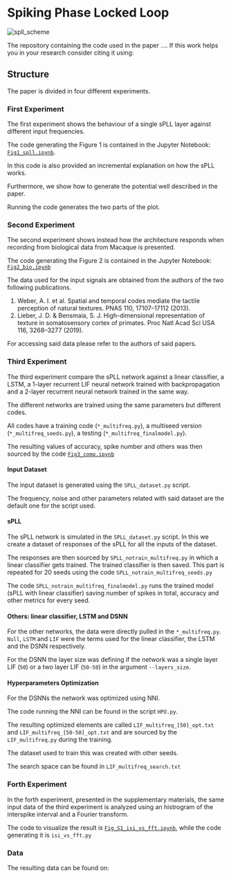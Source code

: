 
# Spiking Phase Locked Loop
![spll_scheme]("spll_scheme.png" "a title")

The repository containing the code used in the paper ....
If this work helps you in your research consider citing it using: 

## Structure
The paper is divided in four different experiments. 
### First Experiment
The first experiment shows the behaviour of a single sPLL layer against different input frequencies. 

The code generating the Figure 1 is contained in the Jupyter Notebook: [`Fig1_spll.ipynb`](https://github.com/bics-rug/sPLL/blob/master/Fig1_spll.ipynb).

In this code is also provided an incremental explanation on how the sPLL works. 

Furthermore, we show how to generate the potential well described in the paper. 

Running the code generates the two parts of the plot.

### Second Experiment
The second experiment shows instead how the architecture responds when recording from biological data from Macaque is presented. 

The code generating the Figure 2 is contained in the Jupyter Notebook: [`Fig2_bio.ipynb`](https://github.com/bics-rug/sPLL/blob/master/Fig2_bio.ipynb)

The data used for the input signals are obtained from the authors of the two following publications. 

1. Weber, A. I. et al. Spatial and temporal codes mediate the tactile perception of natural textures. PNAS 110, 17107–17112 (2013).
2. Lieber, J. D. & Bensmaia, S. J. High-dimensional representation of texture in somatosensory cortex of primates. Proc Natl Acad Sci USA 116, 3268–3277 (2019).

For accessing said data please refer to the authors of said papers.

### Third Experiment
The third experiment compare the sPLL network against a linear classifier, a LSTM, a 1-layer recurrent LIF neural network trained with backpropagation and a 2-layer recurrent neural network trained in the same way.

The different networks are trained using the same parameters but different codes. 

All codes have a training code (`*_multifreq.py`), a multiseed version (`*_multifreq_seeds.py`), a testing (`*_multifreq_finalmodel.py`). 

The resulting values of accuracy, spike number and others was then sourced by the code [`Fig3_comp.ipynb`](https://github.com/bics-rug/sPLL/blob/master/Fig3_comp.ipynb)
#### Input Dataset
The input dataset is generated using the `SPLL_dataset.py` script. 

The frequency, noise and other parameters related with said dataset are the default one for the script used.
#### sPLL
The sPLL network is simulated in the `SPLL_dataset.py` script. In this we create a dataset of responses of the sPLL for all the inputs of the dataset.

The responses are then sourced by `SPLL_notrain_multifreq.py` in which a linear classifier gets trained. The trained classifier is then saved.
This part is repeated for 20 seeds using the code `SPLL_notrain_multifreq_seeds.py`

The code `SPLL_notrain_multifreq_finalmodel.py` runs the trained model (sPLL with linear classifier) saving number of spikes in total, accuracy and other metrics for every seed.
#### Others: linear classifier,  LSTM and DSNN 
For the other networks, the data were directly pulled in the `*_multifreq.py`. `Null`, `LSTM` and `LIF` were the terms used for the linear classifier, the LSTM and the DSNN respectively.

For the DSNN the layer size was defining if the network was a single layer LIF (`50`) or a two layer LIF (`50-50`) in the argument `--layers_size`.
#### Hyperparameters Optimization
For the DSNNs the network was optimized using NNI. 

The code running the NNI can be found in the script `HPO.py`. 

The resulting optimized elements are called `LIF_multifreq_[50]_opt.txt` and `LIF_multifreq_[50-50]_opt.txt` and are sourced by the `LIF_multifreq.py` during the training. 

The dataset used to train this was created with other seeds. 

The search space can be found in `LIF_multifreq_search.txt`

### Forth Experiment
In the forth experiment, presented in the supplementary materials, the same input data of the third experiment is analyzed using an histrogram of the interspike interval and a Fourier transform. 

The code to visualize the result is [`Fig_S1_isi_vs_fft.ipynb`](https://github.com/bics-rug/sPLL/blob/master/Fig_S1_isi_vs_fft.ipynb), while the code generating it is `isi_vs_fft.py`


### Data
The resulting data can be found on: 